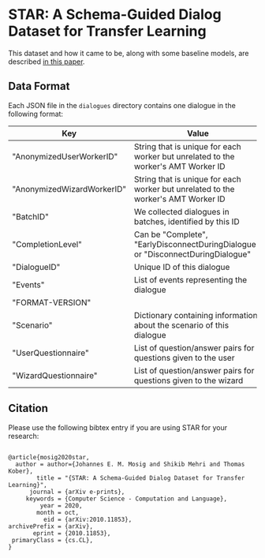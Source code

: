 # STAR: A Schema-Guided Dialog Dataset for Transfer Learning

This dataset and how it came to be, along with some baseline models, are described [in this paper](https://arxiv.org/abs/2010.11853).

## Data Format

Each JSON file in the `dialogues` directory contains one dialogue in the following format:

| Key                        | Value                                                                             |
|----------------------------|-----------------------------------------------------------------------------------|
| "AnonymizedUserWorkerID"   | String that is unique for each worker but unrelated to the worker's AMT Worker ID |
| "AnonymizedWizardWorkerID" | String that is unique for each worker but unrelated to the worker's AMT Worker ID |
| "BatchID"                  | We collected dialogues in batches, identified by this ID                          |
| "CompletionLevel"          | Can be "Complete", "EarlyDisconnectDuringDialogue", or "DisconnectDuringDialogue" |
| "DialogueID"               | Unique ID of this dialogue                                                        |
| "Events"                   | List of events representing the dialogue                                          |
| "FORMAT-VERSION"           |                                                                                   |
| "Scenario"                 | Dictionary containing information about the scenario of this dialogue             |
| "UserQuestionnaire"        | List of question/answer pairs for questions given to the user                     |
| "WizardQuestionnaire"      | List of question/answer pairs for questions given to the wizard                   |


## Citation

Please use the following bibtex entry if you are using STAR for your research:
```

@article{mosig2020star,
  author = author={Johannes E. M. Mosig and Shikib Mehri and Thomas Kober},
        title = "{STAR: A Schema-Guided Dialog Dataset for Transfer Learning}",
      journal = {arXiv e-prints},
     keywords = {Computer Science - Computation and Language},
         year = 2020,
        month = oct,
          eid = {arXiv:2010.11853},
archivePrefix = {arXiv},
       eprint = {2010.11853},
 primaryClass = {cs.CL},
}
```